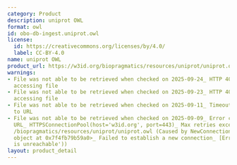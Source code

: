 ```yaml
---
category: Product
description: uniprot OWL
format: owl
id: obo-db-ingest.uniprot.owl
license:
  id: https://creativecommons.org/licenses/by/4.0/
  label: CC-BY-4.0
name: uniprot OWL
product_url: https://w3id.org/biopragmatics/resources/uniprot/uniprot.owl
warnings:
- File was not able to be retrieved when checked on 2025-09-24_ HTTP 404 error when
  accessing file
- File was not able to be retrieved when checked on 2025-09-23_ HTTP 404 error when
  accessing file
- File was not able to be retrieved when checked on 2025-09-11_ Timeout connecting
  to URL
- File was not able to be retrieved when checked on 2025-09-09_ Error connecting to
  URL_ HTTPSConnectionPool(host='w3id.org', port=443)_ Max retries exceeded with url_
  /biopragmatics/resources/uniprot/uniprot.owl (Caused by NewConnectionError('<urllib3.connection.HTTPSConnection
  object at 0x7f4fb79b59a0>_ Failed to establish a new connection_ [Errno 101] Network
  is unreachable'))
layout: product_detail
---
```

